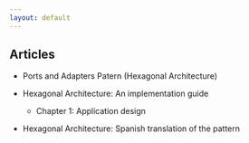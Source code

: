 ```yaml
---
layout: default
---
```


## Articles

- Ports and Adapters Patern (Hexagonal Architecture)

- Hexagonal Architecture: An implementation guide

	- Chapter 1: Application design

- Hexagonal Architecture: Spanish translation of the pattern
